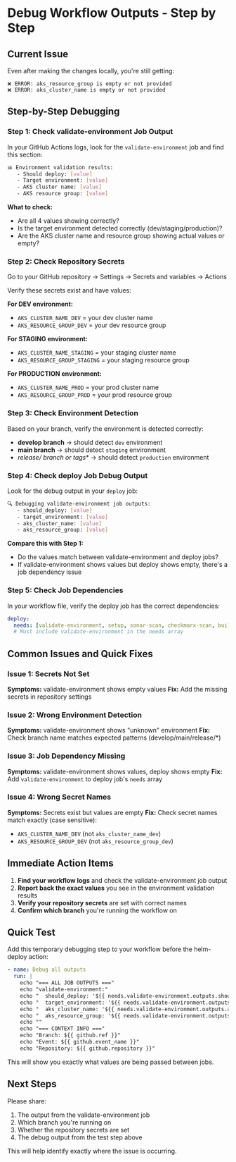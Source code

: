 # Debug Workflow Outputs - Step by Step

## Current Issue
Even after making the changes locally, you're still getting:
```
❌ ERROR: aks_resource_group is empty or not provided
❌ ERROR: aks_cluster_name is empty or not provided
```

## Step-by-Step Debugging

### Step 1: Check validate-environment Job Output
In your GitHub Actions logs, look for the `validate-environment` job and find this section:

```bash
📊 Environment validation results:
   - Should deploy: [value]
   - Target environment: [value]  
   - AKS cluster name: [value]
   - AKS resource group: [value]
```

**What to check:**
- Are all 4 values showing correctly?
- Is the target environment detected correctly (dev/staging/production)?
- Are the AKS cluster name and resource group showing actual values or empty?

### Step 2: Check Repository Secrets
Go to your GitHub repository → Settings → Secrets and variables → Actions

Verify these secrets exist and have values:

**For DEV environment:**
- `AKS_CLUSTER_NAME_DEV` = your dev cluster name
- `AKS_RESOURCE_GROUP_DEV` = your dev resource group

**For STAGING environment:**
- `AKS_CLUSTER_NAME_STAGING` = your staging cluster name  
- `AKS_RESOURCE_GROUP_STAGING` = your staging resource group

**For PRODUCTION environment:**
- `AKS_CLUSTER_NAME_PROD` = your prod cluster name
- `AKS_RESOURCE_GROUP_PROD` = your prod resource group

### Step 3: Check Environment Detection
Based on your branch, verify the environment is detected correctly:

- **develop branch** → should detect `dev` environment
- **main branch** → should detect `staging` environment  
- **release/* branch or tags** → should detect `production` environment

### Step 4: Check deploy Job Debug Output
Look for the debug output in your `deploy` job:

```bash
🔍 Debugging validate-environment job outputs:
   - should_deploy: [value]
   - target_environment: [value]
   - aks_cluster_name: [value]  
   - aks_resource_group: [value]
```

**Compare this with Step 1:**
- Do the values match between validate-environment and deploy jobs?
- If validate-environment shows values but deploy shows empty, there's a job dependency issue

### Step 5: Check Job Dependencies
In your workflow file, verify the deploy job has the correct dependencies:

```yaml
deploy:
  needs: [validate-environment, setup, sonar-scan, checkmarx-scan, build]
  # Must include validate-environment in the needs array
```

## Common Issues and Quick Fixes

### Issue 1: Secrets Not Set
**Symptoms:** validate-environment shows empty values
**Fix:** Add the missing secrets in repository settings

### Issue 2: Wrong Environment Detection  
**Symptoms:** validate-environment shows "unknown" environment
**Fix:** Check branch name matches expected patterns (develop/main/release/*)

### Issue 3: Job Dependency Missing
**Symptoms:** validate-environment shows values, deploy shows empty
**Fix:** Add `validate-environment` to deploy job's `needs` array

### Issue 4: Wrong Secret Names
**Symptoms:** Secrets exist but values are empty
**Fix:** Check secret names match exactly (case sensitive):
- `AKS_CLUSTER_NAME_DEV` (not `aks_cluster_name_dev`)
- `AKS_RESOURCE_GROUP_DEV` (not `aks_resource_group_dev`)

## Immediate Action Items

1. **Find your workflow logs** and check the validate-environment job output
2. **Report back the exact values** you see in the environment validation results
3. **Verify your repository secrets** are set with correct names
4. **Confirm which branch** you're running the workflow on

## Quick Test

Add this temporary debugging step to your workflow before the helm-deploy action:

```yaml
- name: Debug all outputs
  run: |
    echo "=== ALL JOB OUTPUTS ==="
    echo "validate-environment:"
    echo "  should_deploy: '${{ needs.validate-environment.outputs.should_deploy }}'"
    echo "  target_environment: '${{ needs.validate-environment.outputs.target_environment }}'"
    echo "  aks_cluster_name: '${{ needs.validate-environment.outputs.aks_cluster_name }}'"
    echo "  aks_resource_group: '${{ needs.validate-environment.outputs.aks_resource_group }}'"
    echo ""
    echo "=== CONTEXT INFO ==="
    echo "Branch: ${{ github.ref }}"
    echo "Event: ${{ github.event_name }}"
    echo "Repository: ${{ github.repository }}"
```

This will show you exactly what values are being passed between jobs.

## Next Steps

Please share:
1. The output from the validate-environment job
2. Which branch you're running on  
3. Whether the repository secrets are set
4. The debug output from the test step above

This will help identify exactly where the issue is occurring.